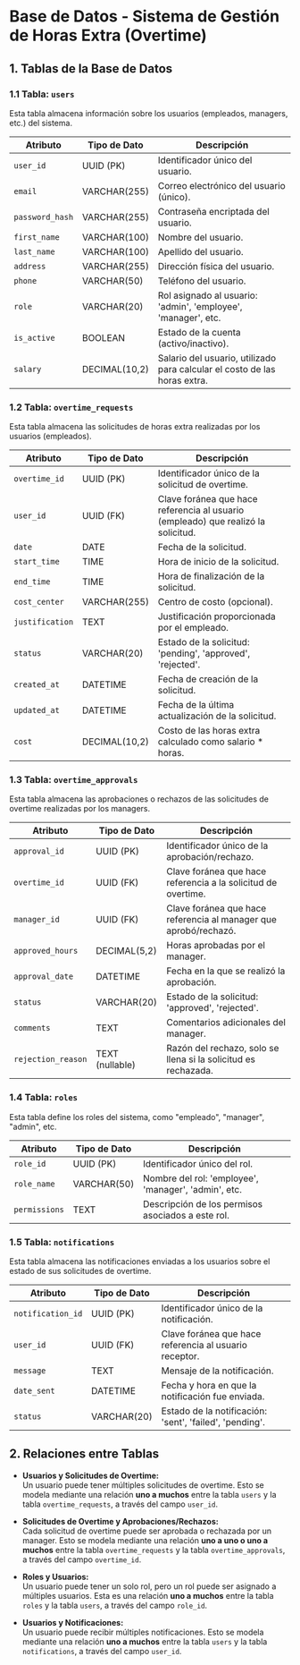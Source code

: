 # **Base de Datos - Sistema de Gestión de Horas Extra (Overtime)**

## **1. Tablas de la Base de Datos**

### **1.1 Tabla: `users`**
Esta tabla almacena información sobre los usuarios (empleados, managers, etc.) del sistema.

| Atributo       | Tipo de Dato   | Descripción                                         |
|----------------|----------------|-----------------------------------------------------|
| `user_id`      | UUID (PK)      | Identificador único del usuario.                   |
| `email`        | VARCHAR(255)   | Correo electrónico del usuario (único).            |
| `password_hash`| VARCHAR(255)   | Contraseña encriptada del usuario.                 |
| `first_name`   | VARCHAR(100)   | Nombre del usuario.                                |
| `last_name`    | VARCHAR(100)   | Apellido del usuario.                              |
| `address`      | VARCHAR(255)   | Dirección física del usuario.                      |
| `phone`        | VARCHAR(50)    | Teléfono del usuario.                              |
| `role`         | VARCHAR(20)    | Rol asignado al usuario: 'admin', 'employee', 'manager', etc. |
| `is_active`    | BOOLEAN        | Estado de la cuenta (activo/inactivo).              |
| `salary`       | DECIMAL(10,2)  | Salario del usuario, utilizado para calcular el costo de las horas extra. |

### **1.2 Tabla: `overtime_requests`**
Esta tabla almacena las solicitudes de horas extra realizadas por los usuarios (empleados).

| Atributo        | Tipo de Dato   | Descripción                                            |
|-----------------|----------------|--------------------------------------------------------|
| `overtime_id`   | UUID (PK)      | Identificador único de la solicitud de overtime.       |
| `user_id`       | UUID (FK)      | Clave foránea que hace referencia al usuario (empleado) que realizó la solicitud. |
| `date`          | DATE           | Fecha de la solicitud.                                 |
| `start_time`    | TIME           | Hora de inicio de la solicitud.                        |
| `end_time`      | TIME           | Hora de finalización de la solicitud.                  |
| `cost_center`   | VARCHAR(255)   | Centro de costo (opcional).                            |
| `justification` | TEXT           | Justificación proporcionada por el empleado.          |
| `status`        | VARCHAR(20)    | Estado de la solicitud: 'pending', 'approved', 'rejected'. |
| `created_at`    | DATETIME       | Fecha de creación de la solicitud.                     |
| `updated_at`    | DATETIME       | Fecha de la última actualización de la solicitud.      |
| `cost`          | DECIMAL(10,2)  | Costo de las horas extra calculado como salario * horas. |

### **1.3 Tabla: `overtime_approvals`**
Esta tabla almacena las aprobaciones o rechazos de las solicitudes de overtime realizadas por los managers.

| Atributo           | Tipo de Dato   | Descripción                                             |
|--------------------|----------------|---------------------------------------------------------|
| `approval_id`      | UUID (PK)      | Identificador único de la aprobación/rechazo.           |
| `overtime_id`      | UUID (FK)      | Clave foránea que hace referencia a la solicitud de overtime. |
| `manager_id`       | UUID (FK)      | Clave foránea que hace referencia al manager que aprobó/rechazó. |
| `approved_hours`   | DECIMAL(5,2)   | Horas aprobadas por el manager.                         |
| `approval_date`    | DATETIME       | Fecha en la que se realizó la aprobación.               |
| `status`           | VARCHAR(20)    | Estado de la solicitud: 'approved', 'rejected'.         |
| `comments`         | TEXT           | Comentarios adicionales del manager.                    |
| `rejection_reason` | TEXT (nullable)| Razón del rechazo, solo se llena si la solicitud es rechazada. |

### **1.4 Tabla: `roles`**
Esta tabla define los roles del sistema, como "empleado", "manager", "admin", etc.

| Atributo       | Tipo de Dato   | Descripción                                             |
|----------------|----------------|---------------------------------------------------------|
| `role_id`      | UUID (PK)      | Identificador único del rol.                            |
| `role_name`    | VARCHAR(50)    | Nombre del rol: 'employee', 'manager', 'admin', etc.    |
| `permissions`  | TEXT           | Descripción de los permisos asociados a este rol.       |

### **1.5 Tabla: `notifications`**
Esta tabla almacena las notificaciones enviadas a los usuarios sobre el estado de sus solicitudes de overtime.

| Atributo        | Tipo de Dato   | Descripción                                            |
|-----------------|----------------|--------------------------------------------------------|
| `notification_id`| UUID (PK)     | Identificador único de la notificación.                |
| `user_id`       | UUID (FK)      | Clave foránea que hace referencia al usuario receptor. |
| `message`       | TEXT           | Mensaje de la notificación.                            |
| `date_sent`     | DATETIME       | Fecha y hora en que la notificación fue enviada.       |
| `status`        | VARCHAR(20)    | Estado de la notificación: 'sent', 'failed', 'pending'.|

## **2. Relaciones entre Tablas**

- **Usuarios y Solicitudes de Overtime:**  
  Un usuario puede tener múltiples solicitudes de overtime. Esto se modela mediante una relación **uno a muchos** entre la tabla `users` y la tabla `overtime_requests`, a través del campo `user_id`.

- **Solicitudes de Overtime y Aprobaciones/Rechazos:**  
  Cada solicitud de overtime puede ser aprobada o rechazada por un manager. Esto se modela mediante una relación **uno a uno o uno a muchos** entre la tabla `overtime_requests` y la tabla `overtime_approvals`, a través del campo `overtime_id`.

- **Roles y Usuarios:**  
  Un usuario puede tener un solo rol, pero un rol puede ser asignado a múltiples usuarios. Esta es una relación **uno a muchos** entre la tabla `roles` y la tabla `users`, a través del campo `role_id`.

- **Usuarios y Notificaciones:**  
  Un usuario puede recibir múltiples notificaciones. Esto se modela mediante una relación **uno a muchos** entre la tabla `users` y la tabla `notifications`, a través del campo `user_id`.


